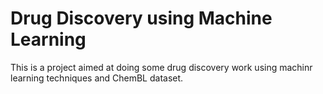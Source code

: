 # Drug Discovery using Machine Learning

This is a project aimed at doing some drug discovery work using machinr learning techniques and ChemBL dataset. 
